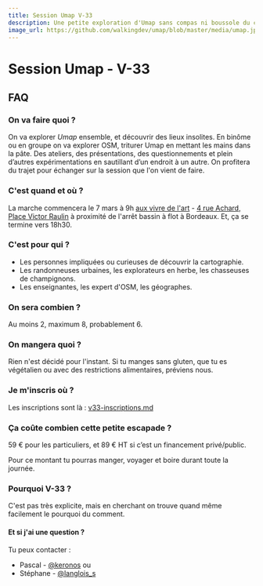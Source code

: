 ```yaml
---
title: Session Umap V-33
description: Une petite exploration d'Umap sans compas ni boussole du côté de Bordeaux.
image_url: https://github.com/walkingdev/umap/blob/master/media/umap.jpg?raw=true
---
```


# Session Umap - V-33

## FAQ

### On va faire quoi ?

On va explorer *Umap* ensemble, et découvrir des lieux insolites.
En binôme ou en groupe on va explorer OSM, triturer Umap en mettant les mains dans la pâte. Des ateliers, des présentations, des questionnements et plein d’autres expérimentations en sautillant d’un endroit à  un autre.
On profitera du trajet pour échanger sur la session que l'on vient de faire.

### C'est quand et où ?

La marche commencera le 7 mars à 9h [aux vivre de l'art](http://lesvivresdelart.org/association-le-projet/rehabilitation-mecenat) - [4 rue Achard,
Place Victor Raulin](http://www.openstreetmap.org/search?query=4%20rue%20Achard%20bordeaux#map=19/44.86590/-0.54853) à proximité de l'arrêt bassin à flot à Bordeaux.
Et, ça se termine vers 18h30.

### C'est pour qui ?

- Les personnes impliquées ou curieuses de découvrir la cartographie.
- Les randonneuses urbaines, les explorateurs en herbe, les chasseuses de champignons.
- Les enseignantes, les expert d'OSM, les géographes.

### On sera combien ?

Au moins 2, maximum 8, probablement 6.

### On mangera quoi ?

Rien n'est décidé pour l'instant. Si tu manges sans gluten, que tu es végétalien ou avec des restrictions alimentaires, préviens nous.

### Je m'inscris où ?

Les inscriptions sont là : [v33-inscriptions.md](https://www.eventbrite.fr/e/billets-umap-sans-compas-ni-boussole-32505746563)

### Ça coûte combien cette petite escapade ?

59 € pour les particuliers, et 89 € HT si c’est un financement privé/public.  

Pour ce montant tu pourras manger, voyager et boire durant toute la journée.

### Pourquoi V-33 ?

C'est pas très explicite, mais en cherchant on trouve quand même facilement le pourquoi du comment.

#### Et si j'ai une question ?

Tu peux contacter :
- Pascal - [@keronos](http://twitter.com/keronos)
ou
- Stéphane - [@langlois_s](http://twitter.com/langlois_s)
